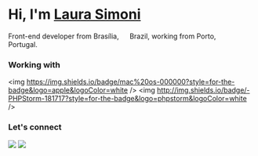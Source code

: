 # Hi, I'm [Laura Simoni](https://www.linkedin.com/in/lsimoni/)
Front-end developer from Brasília, <img src="https://hatscripts.github.io/circle-flags/flags/br.svg" width="14"> Brazil, working from Porto, <img src="https://hatscripts.github.io/circle-flags/flags/pt.svg" width="14">  Portugal.

### Working with ###
<img https://img.shields.io/badge/mac%20os-000000?style=for-the-badge&logo=apple&logoColor=white />
<img http://img.shields.io/badge/-PHPStorm-181717?style=for-the-badge&logo=phpstorm&logoColor=white />

### Let's connect ###
[<img src="https://img.shields.io/badge/Twitter-1DA1F2?style=for-the-badge&logo=twitter&logoColor=white" />](https://twitter.com/lsimonidev)
[<img src="https://img.shields.io/badge/dev.to-0A0A0A?style=for-the-badge&logo=devdotto&logoColor=white" />](https://dev.to/lsimonidev)
